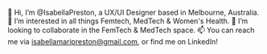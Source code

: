 👋 Hi, I’m @IsabellaPreston, a UX/UI Designer based in Melbourne, Australia.
👀 I’m interested in all things Femtech, MedTech & Women's Health.
💞️ I’m looking to collaborate in the FemTech & MedTech space.
📫 You can reach me via isabellamaripreston@gmail.com, or find me on LinkedIn!

<!---
IsabellaPreston/IsabellaPreston is a ✨ special ✨ repository because its `README.md` (this file) appears on your GitHub profile.
You can click the Preview link to take a look at your changes.
--->
